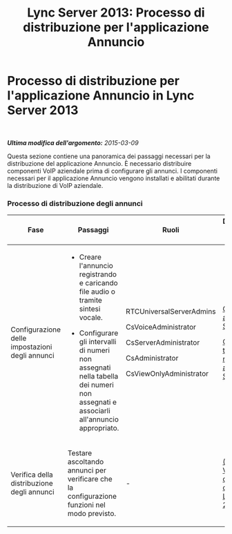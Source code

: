﻿---
title: "Lync Server 2013: Processo di distribuzione per l'applicazione Annuncio"
TOCTitle: Processo di distribuzione per l'applicazione Annuncio
ms:assetid: 72c66249-c4ce-48ce-b1b9-90ebf77d7805
ms:mtpsurl: https://technet.microsoft.com/it-it/library/Gg398545(v=OCS.15)
ms:contentKeyID: 49300958
ms.date: 08/24/2015
mtps_version: v=OCS.15
ms.translationtype: HT
---

# Processo di distribuzione per l'applicazione Annuncio in Lync Server 2013

 

_**Ultima modifica dell'argomento:** 2015-03-09_

Questa sezione contiene una panoramica dei passaggi necessari per la distribuzione del applicazione Annuncio. È necessario distribuire componenti VoIP aziendale prima di configurare gli annunci. I componenti necessari per il applicazione Annuncio vengono installati e abilitati durante la distribuzione di VoIP aziendale.

### Processo di distribuzione degli annunci

<table>
<colgroup>
<col style="width: 25%" />
<col style="width: 25%" />
<col style="width: 25%" />
<col style="width: 25%" />
</colgroup>
<thead>
<tr class="header">
<th>Fase</th>
<th>Passaggi</th>
<th>Ruoli</th>
<th>Documentazione relativa alla distribuzione</th>
</tr>
</thead>
<tbody>
<tr class="odd">
<td><p>Configurazione delle impostazioni degli annunci</p></td>
<td><ul>
<li><p>Creare l'annuncio registrando e caricando file audio o tramite sintesi vocale.</p></li>
<li><p>Configurare gli intervalli di numeri non assegnati nella tabella dei numeri non assegnati e associarli all'annuncio appropriato.</p></li>
</ul></td>
<td><p>RTCUniversalServerAdmins</p>
<p>CsVoiceAdministrator</p>
<p>CsServerAdministrator</p>
<p>CsAdministrator</p>
<p>CsViewOnlyAdministrator</p></td>
<td><p><a href="lync-server-2013-create-an-announcement.md">Creare un annuncio in Lync Server 2013</a></p>
<p><a href="lync-server-2013-configure-the-unassigned-number-table.md">Configurare la tabella dei numeri non assegnati in Lync Server 2013</a></p></td>
</tr>
<tr class="even">
<td><p>Verifica della distribuzione degli annunci</p></td>
<td><p>Testare ascoltando annunci per verificare che la configurazione funzioni nel modo previsto.</p></td>
<td><p>-</p></td>
<td><p><a href="lync-server-2013-optional-verify-announcement-deployment.md">(Facoltativo) Verificare la distribuzione degli annunci in Lync Server 2013</a></p></td>
</tr>
</tbody>
</table>

